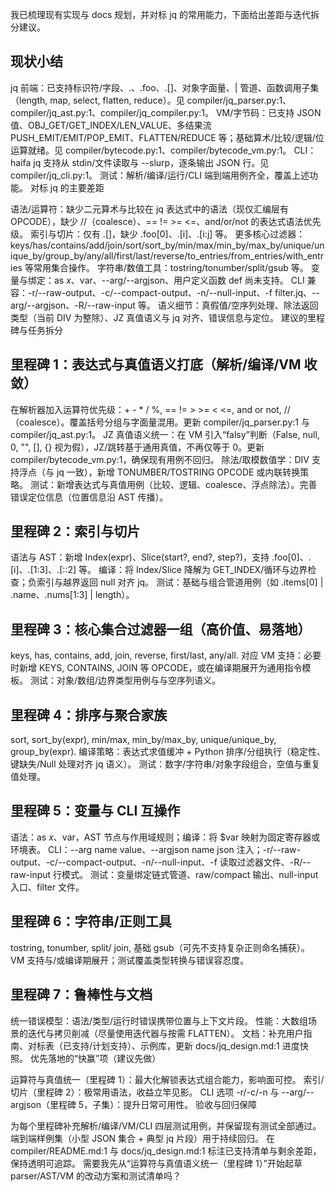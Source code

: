 我已梳理现有实现与 docs 规划，并对标 jq 的常用能力，下面给出差距与迭代拆分建议。


## 现状小结

jq 前端：已支持标识符/字段、.、.foo、.[]、对象字面量、| 管道、函数调用子集（length, map, select, flatten, reduce）。见 compiler/jq_parser.py:1、compiler/jq_ast.py:1、compiler/jq_compiler.py:1。
VM/字节码：已支持 JSON 值、OBJ_GET/GET_INDEX/LEN_VALUE、多结果流 PUSH_EMIT/EMIT/POP_EMIT、FLATTEN/REDUCE 等；基础算术/比较/逻辑/位运算就绪。见 compiler/bytecode.py:1、compiler/bytecode_vm.py:1。
CLI：haifa jq 支持从 stdin/文件读取与 --slurp，逐条输出 JSON 行。见 compiler/jq_cli.py:1。
测试：解析/编译/运行/CLI 端到端用例齐全，覆盖上述功能。
对标 jq 的主要差距

语法/运算符：缺少二元算术与比较在 jq 表达式中的语法（现仅汇编层有 OPCODE），缺少 //（coalesce）、== != >= <=、and/or/not 的表达式语法优先级。
索引与切片：仅有 .[]，缺少 .foo[0]、.[i]、.[i:j] 等。
更多核心过滤器：keys/has/contains/add/join/sort/sort_by/min/max/min_by/max_by/unique/unique_by/group_by/any/all/first/last/reverse/to_entries/from_entries/with_entries 等常用集合操作。
字符串/数值工具：tostring/tonumber/split/gsub 等。
变量与绑定：as $x、$var、--arg/--argjson、用户定义函数 def 尚未支持。
CLI 兼容：-r/--raw-output、-c/--compact-output、-n/--null-input、-f filter.jq、--arg/--argjson、-R/--raw-input 等。
语义细节：真假值/空序列处理、除法返回类型（当前 DIV 为整除）、JZ 真值语义与 jq 对齐、错误信息与定位。
建议的里程碑与任务拆分

## 里程碑 1：表达式与真值语义打底（解析/编译/VM 收敛）

在解析器加入运算符优先级：+ - * / %, == != > >= < <=, and or not, //（coalesce）。覆盖括号分组与字面量混用。更新 compiler/jq_parser.py:1 与 compiler/jq_ast.py:1。
JZ 真值语义统一：在 VM 引入“falsy”判断（False, null, 0, "", [], {} 视为假），JZ/跳转基于通用真值，不再仅等于 0。更新 compiler/bytecode_vm.py:1，确保现有用例不回归。
除法/取模数值学：DIV 支持浮点（与 jq 一致），新增 TONUMBER/TOSTRING OPCODE 或内联转换策略。
测试：新增表达式与真值用例（比较、逻辑、coalesce、浮点除法）。完善错误定位信息（位置信息沿 AST 传播）。

## 里程碑 2：索引与切片
语法与 AST：新增 Index(expr)、Slice(start?, end?, step?)，支持 .foo[0]、.[i]、.[1:3]、.[::2] 等。
编译：将 Index/Slice 降解为 GET_INDEX/循环与边界检查；负索引与越界返回 null 对齐 jq。
测试：基础与组合管道用例（如 .items[0] | .name、.nums[1:3] | length）。

## 里程碑 3：核心集合过滤器一组（高价值、易落地）

keys, has, contains, add, join, reverse, first/last, any/all.
对应 VM 支持：必要时新增 KEYS, CONTAINS, JOIN 等 OPCODE，或在编译期展开为通用指令模板。
测试：对象/数组/边界类型用例与与空序列语义。

## 里程碑 4：排序与聚合家族

sort, sort_by(expr), min/max, min_by/max_by, unique/unique_by, group_by(expr).
编译策略：表达式求值缓冲 + Python 排序/分组执行（稳定性、键缺失/Null 处理对齐 jq 语义）。
测试：数字/字符串/对象字段组合，空值与重复值处理。

## 里程碑 5：变量与 CLI 互操作

语法：as $x、$var，AST 节点与作用域规则；编译：将 $var 映射为固定寄存器或环境表。
CLI：--arg name value、--argjson name json 注入；-r/--raw-output、-c/--compact-output、-n/--null-input、-f 读取过滤器文件、-R/--raw-input 行模式。
测试：变量绑定链式管道、raw/compact 输出、null-input 入口、filter 文件。

## 里程碑 6：字符串/正则工具

tostring, tonumber, split/ join, 基础 gsub（可先不支持复杂正则命名捕获）。
VM 支持与/或编译期展开；测试覆盖类型转换与错误容忍度。

## 里程碑 7：鲁棒性与文档

统一错误模型：语法/类型/运行时错误携带位置与上下文片段。
性能：大数组场景的迭代与拷贝削减（尽量使用迭代器与按需 FLATTEN）。
文档：补充用户指南、对标表（已支持/计划支持）、示例库，更新 docs/jq_design.md:1 进度快照。
优先落地的“快赢”项（建议先做）

运算符与真值统一（里程碑 1）：最大化解锁表达式组合能力，影响面可控。
索引/切片（里程碑 2）：极常用语法，收益立竿见影。
CLI 选项 -r/-c/-n 与 --arg/--argjson（里程碑 5，子集）：提升日常可用性。
验收与回归保障

为每个里程碑补充解析/编译/VM/CLI 四层测试用例，并保留现有测试全部通过。
端到端样例集（小型 JSON 集合 + 典型 jq 片段）用于持续回归。
在 compiler/README.md:1 与 docs/jq_design.md:1 标注已支持清单与剩余差距，保持透明可追踪。
需要我先从“运算符与真值语义统一（里程碑 1）”开始起草 parser/AST/VM 的改动方案和测试清单吗？
